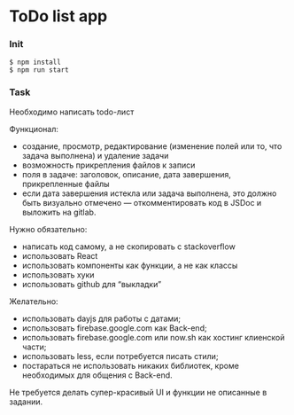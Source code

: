 # ToDo list app



### Init

```
$ npm install
$ npm run start
```

### Task

Необходимо написать todo-лист

Функционал:

- создание, просмотр, редактирование (изменение полей или то, что задача выполнена) и удаление задачи
- возможность прикрепления файлов к записи
- поля в задаче: заголовок, описание, дата завершения, прикрепленные файлы
- если дата завершения истекла или задача выполнена, это должно быть визуально отмечено
— откомментировать код в JSDoc и выложить на gitlab.


Нужно обязательно:

- написать код самому, а не скопировать с stackoverflow
- использовать React
- использовать компоненты как функции, а не как классы
- использовать хуки
- использовать github для “выкладки”


Желательно:

- использовать dayjs для работы с датами;
- использовать firebase.google.com как Back-end;
- использовать firebase.google.com или now.sh как хостинг клиенской части;
- использовать less, если потребуется писать стили;
- постараться не использовать никаких библиотек, кроме необходимых для общения с Back-end.

Не требуется делать супер-красивый UI и функции не описанные в задании.
